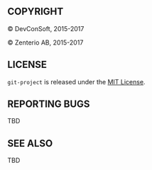 
## COPYRIGHT

&copy; DevConSoft, 2015-2017

&copy; Zenterio AB, 2015-2017

## LICENSE

`git-project` is released under the [MIT License](http://opensource.org/licenses/mit-license.html).

## REPORTING BUGS

TBD

## SEE ALSO

TBD
